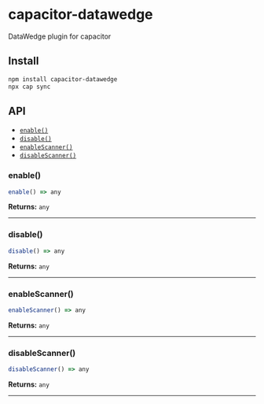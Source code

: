 # capacitor-datawedge

DataWedge plugin for capacitor

## Install

```bash
npm install capacitor-datawedge
npx cap sync
```

## API

<docgen-index>

- [`enable()`](#enable)
- [`disable()`](#disable)
- [`enableScanner()`](#enablescanner)
- [`disableScanner()`](#disablescanner)

</docgen-index>

<docgen-api>

### enable()

```typescript
enable() => any
```

**Returns:** <code>any</code>

---

### disable()

```typescript
disable() => any
```

**Returns:** <code>any</code>

---

### enableScanner()

```typescript
enableScanner() => any
```

**Returns:** <code>any</code>

---

### disableScanner()

```typescript
disableScanner() => any
```

**Returns:** <code>any</code>

---

</docgen-api>

